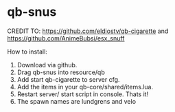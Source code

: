 # qb-snus
CREDIT TO: https://github.com/eldiostv/qb-cigarette and https://github.com/AnimeBubsi/esx_snuff

How to install:
1) Download via github.
2) Drag qb-snus into resource/qb
3) Add start qb-cigarette to server cfg.
4) Add the items in your qb-core/shared/items.lua.
5) Restart server/ start script in console. Thats it!
6) The spawn names are lundgrens and velo
